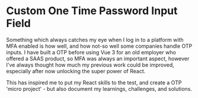 # Custom One Time Password Input Field

Something which always catches my eye when I log in to a platform with MFA enabled is how well, and how not-so well some companies handle OTP inputs. I have built a OTP before using Vue 3 for an old employer who offered a SAAS product, so MFA was always an important aspect, however I've always thought how much my previous work could be improved, especially after now unlocking the super power of React.

This has inspired me to put my React skills to the test, and create a OTP 'micro project' - but also document my learnings, challenges, and solutions.
